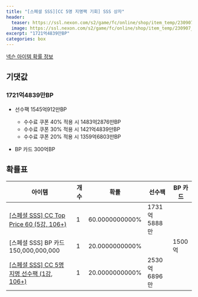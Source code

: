 ```yaml
---
title: "[스페셜 SSS][CC 5명 지명팩 기회] SSS 상자"
header:
  teaser: https://ssl.nexon.com/s2/game/fc/online/shop/item_temp/230907_special_b9244v59dhjj15/201704215_s.png
  image: https://ssl.nexon.com/s2/game/fc/online/shop/item_temp/230907_special_b9244v59dhjj15/201704215_s.png
excerpt: "1721억4839만BP"
categories: box
---
```

[넥슨 아이템 확률 정보](http://iteminfo.nexon.com/probability/fco?sn=7461)

## 기댓값
### 1721억4839만BP
- 선수팩 1545억912만BP
  - 수수료 쿠폰 40% 적용 시 1483억2876만BP
  - 수수료 쿠폰 30% 적용 시 1421억4839만BP
  - 수수료 쿠폰 20% 적용 시 1359억6803만BP

- BP 카드 300억BP

## 확률표

|아이템|개수|확률|선수팩|BP 카드|
|---|---|---|---|---|
|[[스페셜 SSS] CC Top Price 60 (5강, 106+)](/player/7414)|1|60.0000000000%|1731억5888만||
|[스페셜 SSS] BP 카드 150,000,000,000|1|20.0000000000%||1500억|
|[[스페셜 SSS] CC 5명 지명 선수팩 (1강, 106+)](/player/7415)|1|20.0000000000%|2530억6896만||
